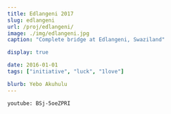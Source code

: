 ```yaml
---
title: Edlangeni 2017
slug: edlangeni
url: /proj/edlangeni/
image: ./img/edlangeni.jpg
caption: "Complete bridge at Edlangeni, Swaziland"

display: true

date: 2016-01-01
tags: ["initiative", "luck", "1love"]

blurb: Yebo Akuhulu
---
```


`youtube: BSj-5oeZPRI`